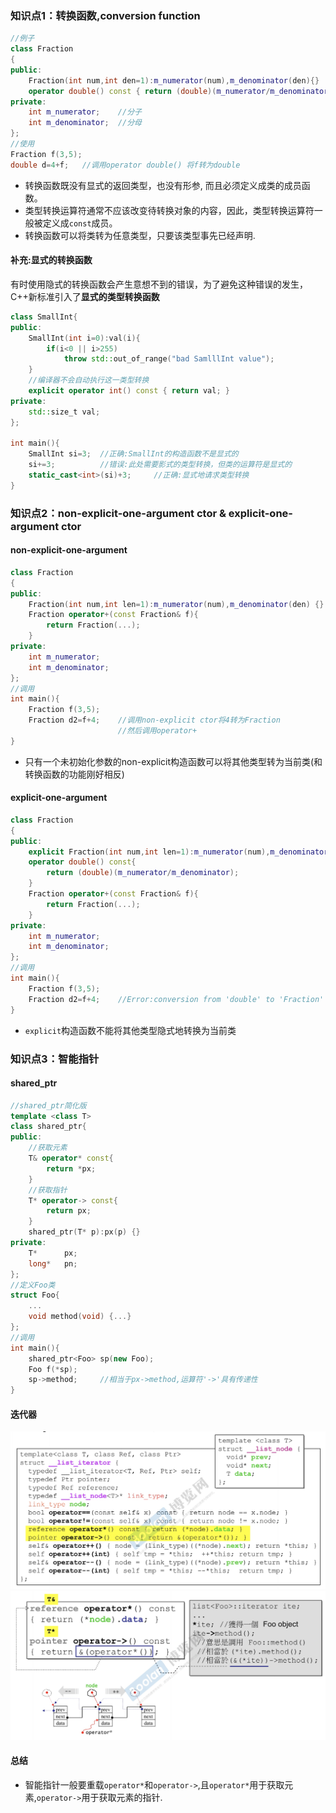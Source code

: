 ### 知识点1：转换函数,conversion function

```cpp
//例子
class Fraction
{
public:
    Fraction(int num,int den=1):m_numerator(num),m_denominator(den){}
    operator double() const { return (double)(m_numerator/m_denominator);}
private:
    int m_numerator;    //分子
    int m_denominator;  //分母
};
//使用
Fraction f(3,5);
double d=4+f;   //调用operator double() 将f转为double
```

* 转换函数既没有显式的返回类型，也没有形参, 而且必须定义成类的成员函数。
* 类型转换运算符通常不应该改变待转换对象的内容，因此，类型转换运算符一般被定义成`const`成员。
* 转换函数可以将类转为任意类型，只要该类型事先已经声明.

#### 补充:显式的转换函数

有时使用隐式的转换函数会产生意想不到的错误，为了避免这种错误的发生，C++新标准引入了**显式的类型转换函数**

```c++
class SmallInt{
public:
    SmallInt(int i=0):val(i){
        if(i<0 || i>255)
            throw std::out_of_range("bad SamlllInt value");
    }
    //编译器不会自动执行这一类型转换
    explicit operator int() const { return val; }
private:
    std::size_t val;
};

int main(){
    SmallInt si=3;  //正确:SmallInt的构造函数不是显式的
    si+=3;          //错误:此处需要影式的类型转换，但类的运算符是显式的
    static_cast<int>(si)+3;     //正确:显式地请求类型转换
}
```

### 知识点2：non-explicit-one-argument ctor & explicit-one-argument ctor

#### non-explicit-one-argument

```c++
class Fraction
{
public:
    Fraction(int num,int len=1):m_numerator(num),m_denominator(den) {}
    Fraction operator+(const Fraction& f){
        return Fraction(...);
    }
private:
    int m_numerator;
    int m_denominator;
};
//调用
int main(){
    Fraction f(3,5);
    Fraction d2=f+4;    //调用non-explicit ctor将4转为Fraction
                        //然后调用operator+
}
```

* 只有一个未初始化参数的non-explicit构造函数可以将其他类型转为当前类(和转换函数的功能刚好相反)

#### explicit-one-argument

```cpp
class Fraction
{
public:
    explicit Fraction(int num,int len=1):m_numerator(num),m_denominator(den) {}
    operator double() const{
        return (double)(m_numerator/m_denominator);
    }
    Fraction operator+(const Fraction& f){
        return Fraction(...);
    }
private:
    int m_numerator;
    int m_denominator;
};
//调用
int main(){
    Fraction f(3,5);
    Fraction d2=f+4;    //Error:conversion from 'double' to 'Fraction' requested
}
```

* `explicit`构造函数不能将其他类型隐式地转换为当前类


### 知识点3：智能指针

#### shared_ptr

```c++
//shared_ptr简化版
template <class T>
class shared_ptr{
public:
    //获取元素
    T& operator* const{
        return *px;
    }
    //获取指针
    T* operator-> const{
        return px;
    }
    shared_ptr(T* p):px(p) {}
private:
    T*      px;
    long*   pn;
};
//定义Foo类
struct Foo{
    ...
    void method(void) {...}
};
//调用
int main(){
    shared_ptr<Foo> sp(new Foo);
    Foo f(*sp);
    sp->method;     //相当于px->method,运算符'->'具有传递性
}
```

#### 迭代器

![avatar](../../image/c++_候捷_迭代器1.jpg)
![avatar](../../image/c++_候捷_迭代器2.jpg)


#### 总结

* 智能指针一般要重载`operator*`和`operator->`,且`operator*`用于获取元素,`operator->`用于获取元素的指针.


